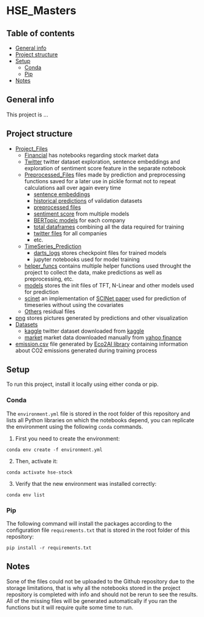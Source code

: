 # HSE_Masters

## Table of contents
* [General info](#general-info)
* [Project structure](#project-structure)
* [Setup](#setup)
    - [Conda](#conda)
    - [Pip](#pip)
* [Notes](#notes)

## General info
This project is ...

## Project structure

* [Project_Files](Project_Files)
    - [Financial](Project_Files/Financial) has notebooks regarding stock market data 
    - [Twitter](Project_Files/Twitter) twitter dataset exploration, sentence embeddings and exploration of sentiment score feature in the separate notebook
    - [Preprocessed_Files](Project_Files/Preprocessed_Files) files made by prediction and preprocessing functions saved for a later use in pickle format not to repeat calculations aall over again every time 
        + [sentence embeddings](Project_Files/Preprocessed_Files/embeddings)
        + [historical predictions](Project_Files/Preprocessed_Files/historical) of validation datasets
        + [preprocessed files](Project_Files/Preprocessed_Files/preprocessing)
        + [sentiment score](Project_Files/Preprocessed_Files/sentiment) from multiple models
        + [BERTopic models](Project_Files/Preprocessed_Files/topics) for each company
        + [total dataframes](Project_Files/Preprocessed_Files/total/total_df.pkl) combining all the data required for training
        + [twitter files](Project_Files/Preprocessed_Files/tweets) for all companies
        + etc.
    - [TimeSeries_Prediction](Project_Files/TimeSeries_Prediction)
        + [darts_logs](Project_Files/TimeSeries_Prediction/darts_logs) stores checkpoint files for trained models
        + jupyter notebooks used for model training
    - [helper_funcs](Project_Files/helper_funcs) contains multiple helper functions used throught the project to collect the data, make predictions as well as preprocessing, etc.
    - [models](Project_Files/models) stores the init files of TFT, N-Linear and other models used for prediction
    - [scinet](Project_Files/scinet) an implementation of [SCINet paper](https://arxiv.org/abs/2106.09305) used for prediction of timeseries without using the covariates
    - [Others](Project_Files/Others) residual files
* [png](png) stores pictures generated by predictions and other visualization
* [Datasets](Datasets)
    - [kaggle](Datasets/kaggle) twitter dataset downloaded from [kaggle](https://www.kaggle.com/datasets/omermetinn/tweets-about-the-top-companies-from-2015-to-2020)
    - [market](Datasets/market) market data downloaded manually from [yahoo finance](https://finance.yahoo.com/)
* [emission.csv](emission.csv) file generated by [Eco2AI library](https://github.com/sb-ai-lab/Eco2AI) containing information about CO2 emissions generated during training process
    

## Setup

To run this project, install it locally using either conda or pip.

### Conda

The `environment.yml` file is stored in the root folder of this repository and lists all Python libraries on which the notebooks depend, you can replicate the environment using the following `conda` commands. 

1. First you need to create the environment:

```
conda env create -f environment.yml
```

2. Then, activate it:
```
conda activate hse-stock
```

3. Verify that the new environment was installed correctly:
```
conda env list
```

### Pip

The following command will install the packages according to the configuration file `requirements.txt` that is stored in the root folder of this repository:

```
pip install -r requirements.txt
```

## Notes

Sone of the files could not be uploaded to the Github repository due to the storage limitations, that is why all the notebooks stored in the project repository is completed with info and should not be rerun to see the results. All of the missing files will be generated automatically if you ran the functions but it will require quite some time to run.
